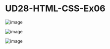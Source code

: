 # UD28-HTML-CSS-Ex06

![image](https://user-images.githubusercontent.com/108835310/187248409-da426070-322d-4bed-a1dd-6a5febac97b6.png)

![image](https://user-images.githubusercontent.com/108835310/187248468-5f96723d-f2c7-4584-803e-4c11f0ac9380.png)

![image](https://user-images.githubusercontent.com/108835310/187248479-bf050e0c-c4d6-4c97-8a13-260047c2e1ef.png)
